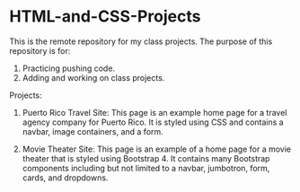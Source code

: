 # HTML-and-CSS-Projects
This is the remote repository for my class projects.
The purpose of this repository is for:
1. Practicing pushing code.
2. Adding and working on class projects.

Projects:

1. Puerto Rico Travel Site:
This page is an example home page for a travel agency company for Puerto Rico. It is styled using CSS and contains a navbar, image containers, and a form.

2. Movie Theater Site:
This page is an example of a home page for a movie theater that is styled using Bootstrap 4. It contains many Bootstrap components including but not limited to a navbar, jumbotron, form, cards, and dropdowns. 
